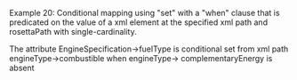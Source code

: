 Example 20:
Conditional mapping using "set" with a "when" clause that is predicated on the value of a xml element at the specified
xml path and rosettaPath with single-cardinality.

The attribute EngineSpecification->fuelType is conditional set from xml path engineType->combustible when engineType->
complementaryEnergy is absent